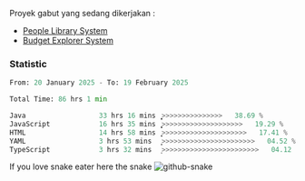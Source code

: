 Proyek gabut yang sedang dikerjakan :
  - [People Library System](https://github.com/putra4648/people-library-system)
  - [Budget Explorer System](https://gitlab.com/gabut1015701/budget-explorer)

### Statistic
<!--START_SECTION:waka-->

```python
From: 20 January 2025 - To: 19 February 2025

Total Time: 86 hrs 1 min

Java                  33 hrs 16 mins  ͎͎͎͎͎͎͎͎͎̝>>>>>>>>>>>>>>>   38.69 %
JavaScript            16 hrs 35 mins  ͎͎͎͎̞>>>>>>>>>>>>>>>>>>>>   19.29 %
HTML                  14 hrs 58 mins  ͎͎͎͎>>>>>>>>>>>>>>>>>>>>>   17.41 %
YAML                  3 hrs 53 mins   ͎͙>>>>>>>>>>>>>>>>>>>>>>>   04.52 %
TypeScript            3 hrs 32 mins   ͎>>>>>>>>>>>>>>>>>>>>>>>>   04.12 %
```

<!--END_SECTION:waka-->

If you love snake eater here the snake 
<picture>
  <source media="(prefers-color-scheme: dark)" srcset="https://github.com/pradana4648/pradana4648/blob/c0566a83ca6ea5f2e46bab00e717c4c82b4b5c4c/github-contribution-grid-snake-dark.svg" />
  <source media="(prefers-color-scheme: light)" srcset="https://github.com/pradana4648/pradana4648/blob/c0566a83ca6ea5f2e46bab00e717c4c82b4b5c4c/github-contribution-grid-snake.svg" />
  <img alt="github-snake" src="https://github.com/pradana4648/pradana4648/blob/c0566a83ca6ea5f2e46bab00e717c4c82b4b5c4c/github-contribution-grid-snake.svg" />
</picture>
